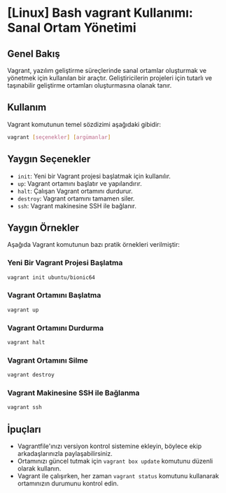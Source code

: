 # [Linux] Bash vagrant Kullanımı: Sanal Ortam Yönetimi

## Genel Bakış
Vagrant, yazılım geliştirme süreçlerinde sanal ortamlar oluşturmak ve yönetmek için kullanılan bir araçtır. Geliştiricilerin projeleri için tutarlı ve taşınabilir geliştirme ortamları oluşturmasına olanak tanır.

## Kullanım
Vagrant komutunun temel sözdizimi aşağıdaki gibidir:

```bash
vagrant [seçenekler] [argümanlar]
```

## Yaygın Seçenekler
- `init`: Yeni bir Vagrant projesi başlatmak için kullanılır.
- `up`: Vagrant ortamını başlatır ve yapılandırır.
- `halt`: Çalışan Vagrant ortamını durdurur.
- `destroy`: Vagrant ortamını tamamen siler.
- `ssh`: Vagrant makinesine SSH ile bağlanır.

## Yaygın Örnekler
Aşağıda Vagrant komutunun bazı pratik örnekleri verilmiştir:

### Yeni Bir Vagrant Projesi Başlatma
```bash
vagrant init ubuntu/bionic64
```

### Vagrant Ortamını Başlatma
```bash
vagrant up
```

### Vagrant Ortamını Durdurma
```bash
vagrant halt
```

### Vagrant Ortamını Silme
```bash
vagrant destroy
```

### Vagrant Makinesine SSH ile Bağlanma
```bash
vagrant ssh
```

## İpuçları
- Vagrantfile'ınızı versiyon kontrol sistemine ekleyin, böylece ekip arkadaşlarınızla paylaşabilirsiniz.
- Ortamınızı güncel tutmak için `vagrant box update` komutunu düzenli olarak kullanın.
- Vagrant ile çalışırken, her zaman `vagrant status` komutunu kullanarak ortamınızın durumunu kontrol edin.